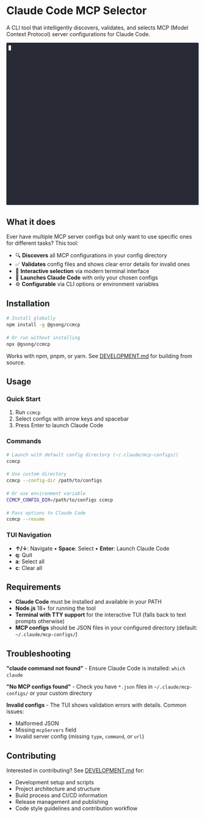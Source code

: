 # Claude Code MCP Selector

A CLI tool that intelligently discovers, validates, and selects MCP (Model Context Protocol) server configurations for Claude Code.

![CCMCP Demo](./assets/ccmcp.gif)

## What it does

Ever have multiple MCP server configs but only want to use specific ones for different tasks? This tool:

- 🔍 **Discovers** all MCP configurations in your config directory
- ✅ **Validates** config files and shows clear error details for invalid ones
- 🎯 **Interactive selection** via modern terminal interface
- 🚀 **Launches Claude Code** with only your chosen configs
- ⚙️ **Configurable** via CLI options or environment variables

## Installation

```bash
# Install globally
npm install -g @gsong/ccmcp

# Or run without installing
npx @gsong/ccmcp
```

Works with npm, pnpm, or yarn. See [DEVELOPMENT.md](DEVELOPMENT.md) for building from source.

## Usage

### Quick Start

1. Run `ccmcp`
2. Select configs with arrow keys and spacebar
3. Press Enter to launch Claude Code

### Commands

```bash
# Launch with default config directory (~/.claude/mcp-configs/)
ccmcp

# Use custom directory
ccmcp --config-dir /path/to/configs

# Or use environment variable
CCMCP_CONFIG_DIR=/path/to/configs ccmcp

# Pass options to Claude Code
ccmcp --resume
```

### TUI Navigation

- **↑/↓**: Navigate • **Space**: Select • **Enter**: Launch Claude Code
- **q**: Quit
- **a**: Select all
- **c**: Clear all

## Requirements

- **Claude Code** must be installed and available in your PATH
- **Node.js** 18+ for running the tool
- **Terminal with TTY support** for the interactive TUI (falls back to text prompts otherwise)
- **MCP configs** should be JSON files in your configured directory (default: `~/.claude/mcp-configs/`)

## Troubleshooting

**"claude command not found"** - Ensure Claude Code is installed: `which claude`

**"No MCP configs found"** - Check you have `*.json` files in `~/.claude/mcp-configs/` or your custom directory

**Invalid configs** - The TUI shows validation errors with details. Common issues:

- Malformed JSON
- Missing `mcpServers` field
- Invalid server config (missing `type`, `command`, or `url`)

## Contributing

Interested in contributing? See [DEVELOPMENT.md](DEVELOPMENT.md) for:

- Development setup and scripts
- Project architecture and structure
- Build process and CI/CD information
- Release management and publishing
- Code style guidelines and contribution workflow
